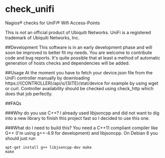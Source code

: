 # check_unifi
Nagios® checks for UniFi® Wifi Access-Points

This is _not_ an official product of Ubiquiti Networks. UniFi is a registered trademark of Ubiquiti Networks, Inc.

##Development
This software is in an early development phase and will soon be improved to better fit my needs. You are welcome
to contribute code and bug reports. It's quite possible that at least a method of automatic generation of hosts
checks and dependencies will be added.

##Usage
At the moment you have to fetch your device.json file from the UniFi controller manually by downloading
https://{CONTROLLER}/api/s/{SITE}/stat/device for example by using wget or curl. Controller availability should 
be checked using check_http which does that job perfectly.

##FAQs

###Why do you use C++?
I already used libjsoncpp and did not want to dig into a new library to finish this project fast so I decided
to use this one.

###What do I need to build this?
You need a C++11 compliant compiler like G++ (I'm using g++-4.9 for development) and libjsoncpp. On Debian 8 you
should just run
```
apt-get install g++ libjsoncpp-dev make
make
```
